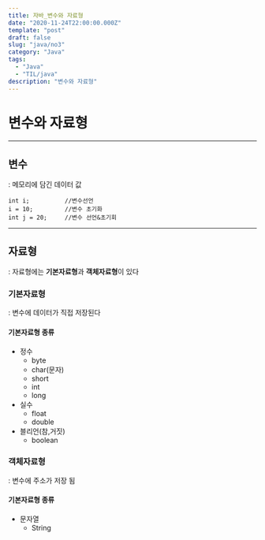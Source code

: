 ```yaml
---
title: 자바_변수와 자료형
date: "2020-11-24T22:00:00.000Z"
template: "post"
draft: false
slug: "java/no3"
category: "Java"
tags:
  - "Java"
  - "TIL/java"
description: "변수와 자료형"
---
```


# 변수와 자료형
- - - -

## 변수
: 메모리에 담긴 데이터 값

```
int i;			//변수선언 
i = 10;			//변수 초기화
int j = 20;		//변수 선언&초기회
```

- - - -

## 자료형
: 자료형에는 **기본자료형**과 **객체자료형**이 있다


### 기본자료형
: 변수에 데이터가 직접 저장된다
  
  
#### 기본자료형 종류

* 정수
  + byte
  + char(문자)
  + short
  + int
  + long
* 실수
  + float
  + double
* 블리언(참,거짓)
  + boolean
  
  
  
  
### 객체자료형
: 변수에 주소가 저장 됨
  
  
#### 기본자료형 종류

* 문자열
  + String
